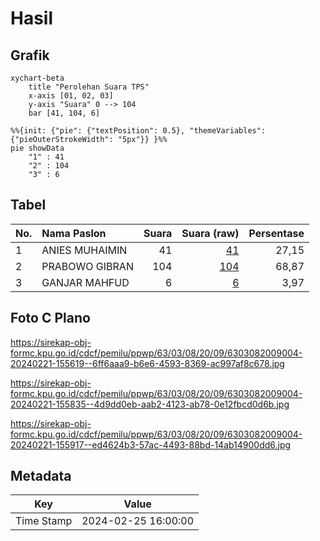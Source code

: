 # Hasil

## Grafik

```mermaid
xychart-beta
    title "Perolehan Suara TPS"
    x-axis [01, 02, 03]
    y-axis "Suara" 0 --> 104
    bar [41, 104, 6]
```

```mermaid
%%{init: {"pie": {"textPosition": 0.5}, "themeVariables": {"pieOuterStrokeWidth": "5px"}} }%%
pie showData
    "1" : 41
    "2" : 104
    "3" : 6
```

## Tabel

| No. | Nama Paslon    | Suara | Suara (raw) | Persentase |
|:--- |:-------------- | -----:| -----------:| ----------:|
| 1   | ANIES MUHAIMIN | 41    | [41][p-1]   | 27,15      |
| 2   | PRABOWO GIBRAN | 104   | [104][p-2]  | 68,87      |
| 3   | GANJAR MAHFUD  | 6     | [6][p-3]    | 3,97       |


[p-1]: https://github.com/gigit-pemilu/pemilu-2024/blob/main/pilpres/hitung-suara/sub/63-kalimantan-selatan/sub/03-banjar/sub/08-simpang-empat/sub/2009-sungai-raya/sub/004-tps/sub/paslon-1.txt
[p-2]: https://github.com/gigit-pemilu/pemilu-2024/blob/main/pilpres/hitung-suara/sub/63-kalimantan-selatan/sub/03-banjar/sub/08-simpang-empat/sub/2009-sungai-raya/sub/004-tps/sub/paslon-2.txt
[p-3]: https://github.com/gigit-pemilu/pemilu-2024/blob/main/pilpres/hitung-suara/sub/63-kalimantan-selatan/sub/03-banjar/sub/08-simpang-empat/sub/2009-sungai-raya/sub/004-tps/sub/paslon-3.txt

## Foto C Plano

https://sirekap-obj-formc.kpu.go.id/cdcf/pemilu/ppwp/63/03/08/20/09/6303082009004-20240221-155619--6ff6aaa9-b6e6-4593-8369-ac997af8c678.jpg

https://sirekap-obj-formc.kpu.go.id/cdcf/pemilu/ppwp/63/03/08/20/09/6303082009004-20240221-155835--4d9dd0eb-aab2-4123-ab78-0e12fbcd0d6b.jpg

https://sirekap-obj-formc.kpu.go.id/cdcf/pemilu/ppwp/63/03/08/20/09/6303082009004-20240221-155917--ed4624b3-57ac-4493-88bd-14ab14900dd6.jpg


## Metadata

| Key        | Value               |
| ---------- | ------------------- |
| Time Stamp | 2024-02-25 16:00:00 |



